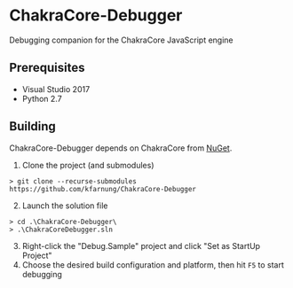 # ChakraCore-Debugger
Debugging companion for the ChakraCore JavaScript engine

## Prerequisites

* Visual Studio 2017
* Python 2.7

## Building

ChakraCore-Debugger depends on ChakraCore from [NuGet](https://www.nuget.org/packages/Microsoft.ChakraCore.vc140).

1. Clone the project (and submodules)
```console
> git clone --recurse-submodules https://github.com/kfarnung/ChakraCore-Debugger
```
2. Launch the solution file
```console
> cd .\ChakraCore-Debugger\
> .\ChakraCoreDebugger.sln
```
3. Right-click the "Debug.Sample" project and click "Set as StartUp Project"
4. Choose the desired build configuration and platform, then hit `F5` to start debugging
